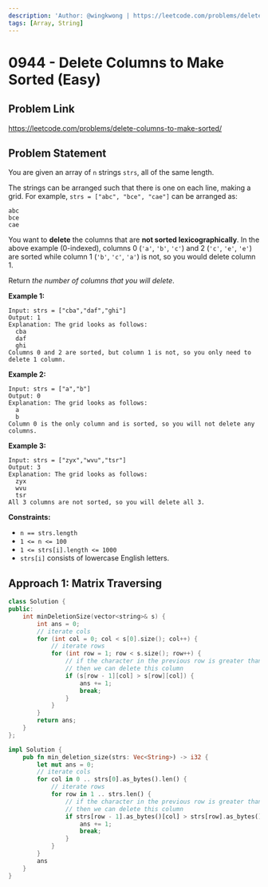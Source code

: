 ```yaml
---
description: 'Author: @wingkwong | https://leetcode.com/problems/delete-columns-to-make-sorted/'
tags: [Array, String]
---
```


# 0944 - Delete Columns to Make Sorted (Easy) 

## Problem Link

https://leetcode.com/problems/delete-columns-to-make-sorted/

## Problem Statement

You are given an array of `n` strings `strs`, all of the same length.

The strings can be arranged such that there is one on each line, making a grid. For example, `strs = ["abc", "bce", "cae"]` can be arranged as:

```
abc
bce
cae
```

You want to **delete** the columns that are **not sorted lexicographically**. In the above example (0-indexed), columns 0 (`'a'`, `'b'`, `'c'`) and 2 (`'c'`, `'e'`, `'e'`) are sorted while column 1 (`'b'`, `'c'`, `'a'`) is not, so you would delete column 1.

Return *the number of columns that you will delete*.

**Example 1:**

```
Input: strs = ["cba","daf","ghi"]
Output: 1
Explanation: The grid looks as follows:
  cba
  daf
  ghi
Columns 0 and 2 are sorted, but column 1 is not, so you only need to delete 1 column.
```

**Example 2:**

```
Input: strs = ["a","b"]
Output: 0
Explanation: The grid looks as follows:
  a
  b
Column 0 is the only column and is sorted, so you will not delete any columns.
```

**Example 3:**

```
Input: strs = ["zyx","wvu","tsr"]
Output: 3
Explanation: The grid looks as follows:
  zyx
  wvu
  tsr
All 3 columns are not sorted, so you will delete all 3.
```

**Constraints:**

- `n == strs.length`
- `1 <= n <= 100`
- `1 <= strs[i].length <= 1000`
- `strs[i]` consists of lowercase English letters.

## Approach 1: Matrix Traversing

<Tabs>
<TabItem value="cpp" label="C++">
<SolutionAuthor name="@wingkwong"/>

```cpp
class Solution {
public:
    int minDeletionSize(vector<string>& s) {
        int ans = 0;
        // iterate cols
        for (int col = 0; col < s[0].size(); col++) {
            // iterate rows
            for (int row = 1; row < s.size(); row++) {
                // if the character in the previous row is greater than the character in the current row
                // then we can delete this column
                if (s[row - 1][col] > s[row][col]) {
                    ans += 1;
                    break;
                }
            }
        }
        return ans;
    }
};
```

</TabItem>

<TabItem value="rs" label="Rust">
<SolutionAuthor name="@wingkwong"/>

```rs
impl Solution {
    pub fn min_deletion_size(strs: Vec<String>) -> i32 {
        let mut ans = 0;
        // iterate cols
        for col in 0 .. strs[0].as_bytes().len() {
            // iterate rows
            for row in 1 .. strs.len() {
                // if the character in the previous row is greater than the character in the current row
                // then we can delete this column
                if strs[row - 1].as_bytes()[col] > strs[row].as_bytes()[col] {
                    ans += 1;
                    break;
                }
            }
        }
        ans
    }
}
```

</TabItem>
</Tabs>